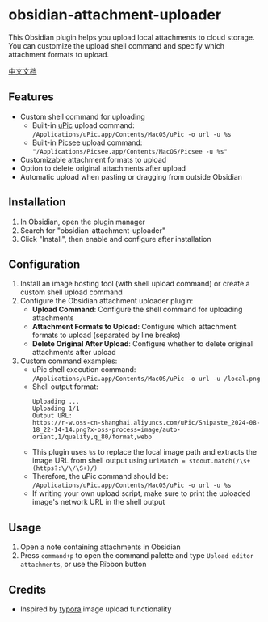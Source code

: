 # obsidian-attachment-uploader

This Obsidian plugin helps you upload local attachments to cloud storage. You can customize the upload shell command and specify which attachment formats to upload.

[中文文档](README_ZH.md)

## Features

* Custom shell command for uploading
  * Built-in [uPic](https://github.com/gee1k/uPic) upload command: `/Applications/uPic.app/Contents/MacOS/uPic -o url -u %s`
  * Built-in [Picsee](https://picsee.chitaner.com/blog/Picsee_imageClound_command.html) upload command: `"/Applications/Picsee.app/Contents/MacOS/Picsee -u %s"`
* Customizable attachment formats to upload
* Option to delete original attachments after upload
* Automatic upload when pasting or dragging from outside Obsidian

## Installation

1. In Obsidian, open the plugin manager
2. Search for "obsidian-attachment-uploader"
3. Click "Install", then enable and configure after installation

## Configuration

1. Install an image hosting tool (with shell upload command) or create a custom shell upload command
2. Configure the Obsidian attachment uploader plugin:
   - **Upload Command**: Configure the shell command for uploading attachments
   - **Attachment Formats to Upload**: Configure which attachment formats to upload (separated by line breaks)
   - **Delete Original After Upload**: Configure whether to delete original attachments after upload
3. Custom command examples:
   - uPic shell execution command: `/Applications/uPic.app/Contents/MacOS/uPic -o url -u /local.png`
   - Shell output format:
     ```
     Uploading ...
     Uploading 1/1
     Output URL:
     https://r-w.oss-cn-shanghai.aliyuncs.com/uPic/Snipaste_2024-08-18_22-14-14.png?x-oss-process=image/auto-orient,1/quality,q_80/format,webp
     ```
   - This plugin uses `%s` to replace the local image path and extracts the image URL from shell output using `urlMatch = stdout.match(/\s+(https?:\/\/\S+)/)`
   - Therefore, the uPic command should be: `/Applications/uPic.app/Contents/MacOS/uPic -o url -u %s`
   - If writing your own upload script, make sure to print the uploaded image's network URL in the shell output

## Usage

1. Open a note containing attachments in Obsidian
2. Press `command+p` to open the command palette and type `Upload editor attachments`, or use the Ribbon button

## Credits

* Inspired by [typora](https://typora.io/) image upload functionality